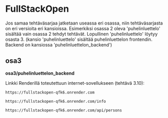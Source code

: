 # FullStackOpen

Jos samaa tehtäväsarjaa jatketaan useassa eri osassa, niin tehtäväsarjasta on eri versioita eri kansioissa. Esimerkiksi osassa 2 oleva 'puhelinluettelo' sisältää vain osassa 2 tehdyt tehtävät. Lopullinen 'puhelinluettelo' löytyy osasta 3. (kansio 'puhelinluettelo' sisältää puhelinluettelon frontendin. Backend on kansiossa 'puhelinluettelon_backend')

## osa3

**osa3/puhelinluettelon_backend**

Linkki Renderillä toteutettuun internet-sovellukseen (tehtävä 3.10):

    https://fullstackopen-qfk6.onrender.com

    https://fullstackopen-qfk6.onrender.com/info

    https://fullstackopen-qfk6.onrender.com/api/persons
